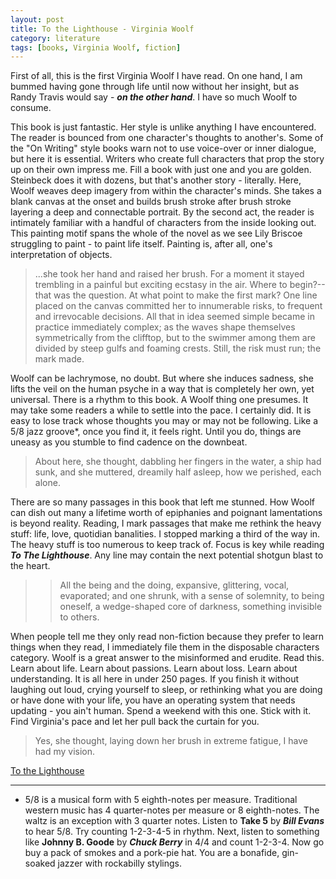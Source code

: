 ```yaml
---
layout: post
title: To the Lighthouse - Virginia Woolf
category: literature 
tags: [books, Virginia Woolf, fiction]
---
```


First of all, this is the first Virginia Woolf I have read. On one hand, I am bummed having gone through life until now without her insight, but as Randy Travis would say - ***on the other hand***. I have so much Woolf to consume. 

This book is just fantastic. Her style is unlike anything I have encountered. The reader is bounced from one character's thoughts to another's. Some of the "On Writing" style books warn not to use voice-over or inner dialogue, but here it is essential. Writers who create full characters that prop the story up on their own impress me. Fill a book with just one and you are golden. Steinbeck does it with dozens, but that's another story - literally. Here, Woolf weaves deep imagery from within the character's minds. She takes a blank canvas at the onset and builds brush stroke after brush stroke layering a deep and connectable portrait. By the second act, the reader is intimately familiar with a handful of characters from the inside looking out. This painting motif spans the whole of the novel as we see Lily Briscoe struggling to paint - to paint life itself. Painting is, after all, one's interpretation of objects.

>...she took her hand and raised her brush. For a moment it stayed trembling in a painful but exciting ecstasy in the air. Where to begin?--that was the question. At what point to make the first mark? One line placed on the canvas committed her to innumerable risks, to frequent and irrevocable decisions. All that in idea seemed simple became in practice immediately complex; as the waves shape themselves symmetrically from the clifftop, but to the swimmer among them are divided by steep gulfs and foaming crests. Still, the risk must run; the mark made.


Woolf can be lachrymose, no doubt. But where she induces sadness, she lifts the veil on the human psyche in a way that is completely her own, yet universal. There is a rhythm to this book. A Woolf thing one presumes. It may take some readers a while to settle into the pace. I certainly did. It is easy to lose track whose thoughts you may or may not be following. Like a 5/8 jazz groove*, once you find it, it feels right. Until you do, things are uneasy as you stumble to find cadence on the downbeat.

> About here, she thought, dabbling her fingers in the water, a ship had sunk, and she muttered, dreamily half asleep, how we perished, each alone.

There are so many passages in this book that left me stunned. How Woolf can dish out many a lifetime worth of epiphanies and poignant lamentations is beyond reality. Reading, I mark passages that make me rethink the heavy stuff: life, love, quotidian banalities. I stopped marking a third of the way in. The heavy stuff is too numerous to keep track of. Focus is key while reading ***To The Lighthouse***. Any line may contain the next potential shotgun blast to the heart.
>
> > All the being and the doing, expansive, glittering, vocal, evaporated; and one shrunk, with a sense of solemnity, to being oneself, a wedge-shaped core of darkness, something invisible to others.

When people tell me they only read non-fiction because they prefer to learn things when they read, I immediately file them in the disposable characters category. Woolf is a great answer to the misinformed and erudite. Read this. Learn about life. Learn about passions. Learn about loss. Learn about understanding. It is all here in under 250 pages. If you finish it without laughing out loud, crying yourself to sleep, or rethinking what you are doing or have done with your life, you have an operating system that needs updating - you ain't human. Spend a weekend with this one. Stick with it. Find Virginia's pace and let her pull back the curtain for you.


> Yes, she thought, laying down her brush in extreme fatigue, I have had my vision.


[To the Lighthouse](https://amzn.to/2xiwLTh)


* * * 

* 5/8 is a musical form with 5 eighth-notes per measure. Traditional western music has 4 quarter-notes per measure or 8 eighth-notes. The waltz is an exception with 3 quarter notes. Listen to **Take 5** by ***Bill Evans*** to hear 5/8. Try counting 1-2-3-4-5 in rhythm. Next, listen to something like **Johnny B. Goode** by ***Chuck Berry*** in 4/4 and count 1-2-3-4. Now go buy a pack of smokes and a pork-pie hat. You are a bonafide, gin-soaked jazzer with rockabilly stylings.
